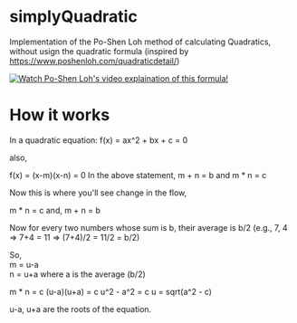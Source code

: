 # simplyQuadratic
Implementation of the Po-Shen Loh method of calculating Quadratics, without usign the quadratic formula
(inspired by https://www.poshenloh.com/quadraticdetail/)

[![Watch Po-Shen Loh's video explaination of this formula!](http://img.youtube.com/vi/XKBX0r3J-9Y/0.jpg)](http://www.youtube.com/watch?v=XKBX0r3J-9Y "Examples: A Different Way to Solve Quadratic Equations")

# How it works
In a quadratic equation:
f(x) = ax^2 + bx + c = 0

also, 

f(x) = (x-m)(x-n) = 0
In the above statement, m + n = b and m * n = c

Now this is where you'll see change in the flow,

m * n = c
and, m + n = b

Now for every two numbers whose sum is b, their average is b/2 (e.g., 7, 4 => 7+4 = 11 => (7+4)/2 = 11/2 = b/2)

So, 
<br> m = u-a
<br> n = u+a 
where a is the average (b/2)

m * n = c
(u-a)(u+a) = c
u^2 - a^2 = c
u = sqrt(a^2 - c)

u-a, u+a are the roots of the equation.
